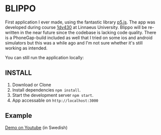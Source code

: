 # BLIPPO
First application I ever made, using the fantastic library [p5.js](https://p5js.org/). The app was developed during course [1dv430](http://coursepress.lnu.se/kurs/individuellt-mjukvaruutvecklingsprojekt/) at Linnaeus University. Blippo will be re-written in the near future since the codebase is lacking code quality. There is a PhoneGap-build included as well that I tried on some ios and android simulators but this was a while ago and I'm not sure whether it's still working as intended.


You can still run the application locally:
## INSTALL

1. Download or Clone
2. Install dependencies `npm install`.
3. Start the development server `npm start`.
4. App accessable on `http://localhost:3000`

## Example
[Demo on Youtube](https://youtu.be/VkBjaGAYlA0) (in Swedish)